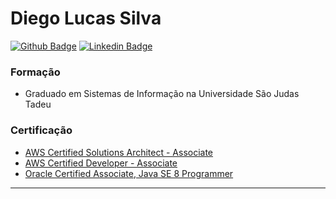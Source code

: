 # Diego Lucas Silva

[![Github Badge](https://img.shields.io/badge/-Github-000?style=flat-square&logo=Github&logoColor=white&link=https://github.com/victoramsantos)](https://github.com/diegolucasilva)
[![Linkedin Badge](https://img.shields.io/badge/-LinkedIn-blue?style=flat-square&logo=Linkedin&logoColor=white&link=https://www.linkedin.com/in/diego-lucas-da-silva-a7a370119//)](https://www.linkedin.com/in/diego-lucas-da-silva-a7a370119/)


### Formação
- Graduado em Sistemas de Informação na Universidade São Judas Tadeu

### Certificação
- [AWS Certified Solutions Architect - Associate
](https://cs.lpi.org/caf/Xamman/certification/verify/LPI000416658/y9rbzudkvn)
- [AWS Certified Developer - Associate
](https://www.youracclaim.com/badges/b980a40b-61af-4f47-88cb-aa9c2b7afed6/linked_in_profile)
- [Oracle Certified Associate, Java SE 8 Programmer
](https://www.youracclaim.com/badges/d1730684-cdec-44ab-88d1-ef6640570901/linked_i)

---
